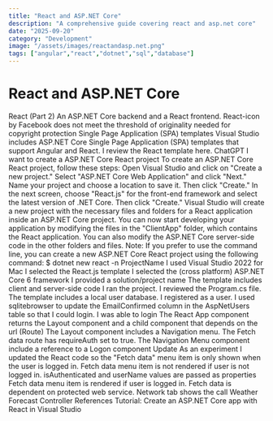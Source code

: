 ```yaml
---
title: "React and ASP.NET Core"
description: "A comprehensive guide covering react and asp.net core"
date: "2025-09-20"
category: "Development"
image: "/assets/images/reactandasp.net.png"
tags: ["angular","react","dotnet","sql","database"]
---
```


# React and ASP.NET Core

React (Part 2) An ASP.NET Core backend and a React frontend. React-icon by Facebook does not meet the threshold of originality needed for copyright protection Single Page Application (SPA) templates Visual Studio includes ASP.NET Core Single Page Application (SPA) templates that support Angular and React. I review the React template here. ChatGPT I want to create a ASP.NET Core React project To create an ASP.NET Core React project, follow these steps: Open Visual Studio and click on "Create a new project." Select "ASP.NET Core Web Application" and click "Next." Name your project and choose a location to save it. Then click "Create." In the next screen, choose "React.js" for the front-end framework and select the latest version of .NET Core. Then click "Create." Visual Studio will create a new project with the necessary files and folders for a React application inside an ASP.NET Core project. You can now start developing your application by modifying the files in the "ClientApp" folder, which contains the React application. You can also modify the ASP.NET Core server-side code in the other folders and files. Note: If you prefer to use the command line, you can create a new ASP.NET Core React project using the following command: $ dotnet new react -n ProjectName I used Visual Studio 2022 for Mac I selected the React.js template I selected the (cross platform) ASP.NET Core 6 framework I provided a solution/project name The template includes client and server-side code I ran the project. I reviewed the Program.cs file. The template includes a local user database. I registered as a user. I used sqlitebrowser to update the EmailConfirmed column in the AspNetUsers table so that I could login. I was able to login The React App component returns the Layout component and a child component that depends on the url (Route) The Layout component includes a Navigation menu. The Fetch data route has requireAuth set to true. The Navigation Menu component include a reference to a Logon component Update As an experiment I updated the React code so the "Fetch data" menu item is only shown when the user is logged in. Fetch data menu item is not rendered if user is not logged in. isAuthenticated and userName values are passed as properties Fetch data menu item is rendered if user is logged in. Fetch data is dependent on protected web service. Network tab shows the call Weather Forecast Controller References Tutorial: Create an ASP.NET Core app with React in Visual Studio

